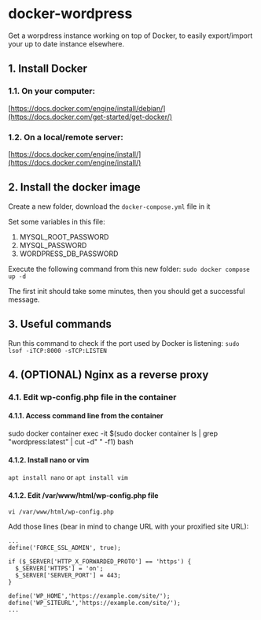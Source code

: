 # docker-wordpress
Get a worpdress instance working on top of Docker, to easily export/import your up to date instance elsewhere.

## 1. Install Docker

### 1.1. On your computer:
[https://docs.docker.com/engine/install/debian/](https://docs.docker.com/get-started/get-docker/)

### 1.2. On a local/remote server:
[https://docs.docker.com/engine/install/](https://docs.docker.com/engine/install/) 

## 2. Install the docker image

Create a new folder, download the `docker-compose.yml` file in it

Set some variables in this file:

1. MYSQL_ROOT_PASSWORD
2. MYSQL_PASSWORD
3. WORDPRESS_DB_PASSWORD

Execute the following command from this new folder: `sudo docker compose up -d`

The first init should take some minutes, then you should get a successful message.

## 3. Useful commands

Run this command to check if the port used by Docker is listening: `sudo lsof -iTCP:8000 -sTCP:LISTEN`

## 4. (OPTIONAL) Nginx as a reverse proxy

### 4.1. Edit wp-config.php file in the container

#### 4.1.1. Access command line from the container

sudo docker container exec -it $(sudo docker container ls | grep "wordpress:latest" | cut -d" " -f1) bash

#### 4.1.2. Install nano or vim

`apt install nano` or `apt install vim`

#### 4.1.2. Edit /var/www/html/wp-config.php file

`vi /var/www/html/wp-config.php`

Add those lines (bear in mind to change URL with your proxified site URL):

```
...
define('FORCE_SSL_ADMIN', true);

if ($_SERVER['HTTP_X_FORWARDED_PROTO'] == 'https') {
  $_SERVER['HTTPS'] = 'on';
  $_SERVER['SERVER_PORT'] = 443;
}

define('WP_HOME','https://example.com/site/');
define('WP_SITEURL','https://example.com/site/');
...
```
